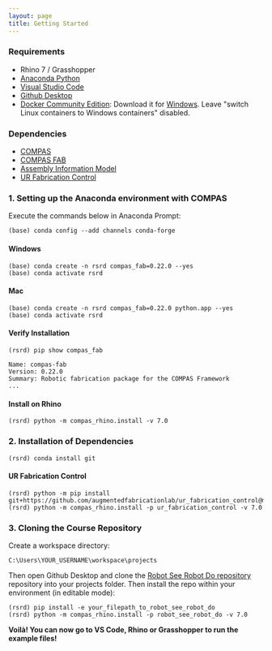 ```yaml
---
layout: page
title: Getting Started
---
```


### Requirements

* Rhino 7 / Grasshopper
* [Anaconda Python](https://www.anaconda.com/distribution/?gclid=CjwKCAjwo9rtBRAdEiwA_WXcFoyH8v3m-gVC55J6YzR0HpgB8R-PwM-FClIIR1bIPYZXsBtbPRfJ8xoC6HsQAvD_BwE)
* [Visual Studio Code](https://code.visualstudio.com/)
* [Github Desktop](https://desktop.github.com/)
* [Docker Community Edition](https://www.docker.com/get-started): Download it for [Windows](https://store.docker.com/editions/community/docker-ce-desktop-windows). Leave "switch Linux containers to Windows containers" disabled.

### Dependencies

* [COMPAS](https://compas-dev.github.io/)
* [COMPAS FAB](https://gramaziokohler.github.io/compas_fab/latest/)
* [Assembly Information Model](https://github.com/augmentedfabricationlab/assembly_information_model)
* [UR Fabrication Control](https://github.com/augmentedfabricationlab/ur_fabrication_control)

### 1. Setting up the Anaconda environment with COMPAS

Execute the commands below in Anaconda Prompt:
	
    (base) conda config --add channels conda-forge

#### Windows
    (base) conda create -n rsrd compas_fab=0.22.0 --yes
    (base) conda activate rsrd

#### Mac
    (base) conda create -n rsrd compas_fab=0.22.0 python.app --yes
    (base) conda activate rsrd
    

#### Verify Installation

    (rsrd) pip show compas_fab

    Name: compas-fab
    Version: 0.22.0
    Summary: Robotic fabrication package for the COMPAS Framework
    ...

#### Install on Rhino

    (rsrd) python -m compas_rhino.install -v 7.0


### 2. Installation of Dependencies

    (rsrd) conda install git

#### UR Fabrication Control
    
    (rsrd) python -m pip install git+https://github.com/augmentedfabricationlab/ur_fabrication_control@master#egg=ur_fabrication_control
    (rsrd) python -m compas_rhino.install -p ur_fabrication_control -v 7.0


### 3. Cloning the Course Repository

Create a workspace directory:

    C:\Users\YOUR_USERNAME\workspace\projects

Then open Github Desktop and clone the [Robot See Robot Do repository](https://github.com/augmentedfabricationlab/robot_see_robot_do) repository into your projects folder. Then install the repo within your environment (in editable mode):

    (rsrd) pip install -e your_filepath_to_robot_see_robot_do
    (rsrd) python -m compas_rhino.install -p robot_see_robot_do -v 7.0

**Voilà! You can now go to VS Code, Rhino or Grasshopper to run the example files!**
